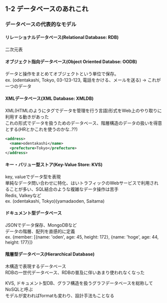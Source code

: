 ## 1-2 データベースのあれこれ

### データベースの代表的なモデル
#### リレーショナルデータベース(Relational Database: RDB)
二次元表

#### オブジェクト指向データベース(Object Oriented Databse: OODB)
データと操作をまとめてオブジェクトという単位で保存。<br>
ex. (odentakashi, Tokyo, 03-123-123, 電話をかける、メールを送る) -> これが一つのデータ

#### XMLデータベース(XML Database: XMLDB)
XML(HTMLのようにタグでデータを管理を行う言語)形式をWeb上のやり取りに利用する動きがあった<br>
これの形式でデータを扱うためのデータベース、階層構造のデータの扱いを得意とする(HRとかこれを使うのかな..??)
```xml
<address>
  <name>odentakashi</name>
  <prefecture>Tokyo</prefecture>
</address>
```

#### キー・バリュー型ストア(Key-Value Store: KVS)
key, valueでデータ型を表現<br>
単純なデータ問い合わせに特化、はいトラフィックのWebサービスで利用されることが多い、SQL結合のような複雑なデータ操作は苦手<br>
Redis, Valkeyなど<br>
ex. (odentakashi, Tokyo)(yamadaoden, Saitama)

#### ドキュメント型データベース
JSONでデータ保存、MongoDBなど<br>
データの階層、配列を直感的に定義<br>
ex. {member: [{name: 'oden', age: 45, height: 172}, {name: 'hoge', age: 44, height: 177}]}

#### 階層型データベース(Hierarchical Database)
木構造で表現するデータベース<br>
RDBの一世代データベース、RDBの普及に伴いあまり使われなくなった

KVS, ドキュメント型DB、グラフ構造を扱うグラフデータベースを総称してNoSQLと呼ぶ<br>
モデルが変わればformatも変わり、設計手法もことなる
